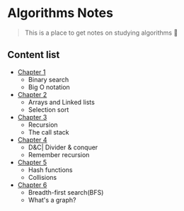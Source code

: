 # Algorithms Notes

> This is a place to get notes on studying algorithms 💜

## Content list

- [Chapter 1](src/chapter-1/chapter-1.md)
  - Binary search
  - Big O notation
- [Chapter 2](./src/chapter-2/chapter-2.md)
  - Arrays and Linked lists
  - Selection sort
- [Chapter 3](./src/chapter-3/chapter-3.md)
  - Recursion
  - The call stack
- [Chapter 4](./src/chapter-4/chapter-4.md)
  - D&C| Divider & conquer
  - Remember recursion
- [Chapter 5](./src/chapter-5/chapter-5.md)
  - Hash functions
  - Collisions
- [Chapter 6](./src/chapter-6/chapter-6.md)
  - Breadth-first search(BFS)
  - What's a graph?
